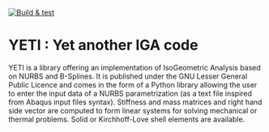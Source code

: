 [![Build & test](https://github.com/arnaudduval/yeti/actions/workflows/ci.yml/badge.svg)](https://github.com/arnaudduval/yeti/actions/workflows/ci.yml)

# YETI : Yet another IGA code
YETI is a library offering an implementation of IsoGeometric Analysis based on NURBS and B-Splines. It is published under the GNU Lesser General Public Licence and comes in the form of a Python library allowing the user to enter the input data of a NURBS parametrization (as a text file inspired from Abaqus  input files syntax). Stiffness and mass matrices and right hand side vector are computed to form linear systems for solving mechanical or thermal problems. Solid or Kirchhoff-Love shell elements are available.
